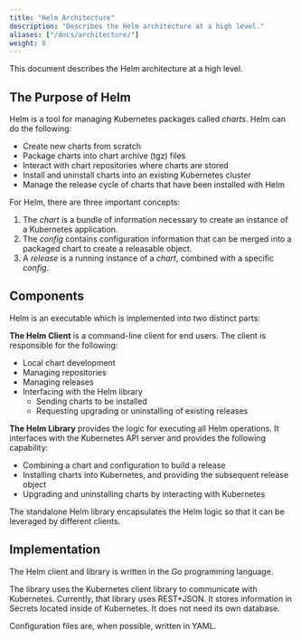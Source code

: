 ```yaml
---
title: "Helm Architecture"
description: "Describes the Helm architecture at a high level."
aliases: ["/docs/architecture/"]
weight: 8
---
```


This document describes the Helm architecture at a high level.

## The Purpose of Helm

Helm is a tool for managing Kubernetes packages called _charts_. Helm can do the following:

- Create new charts from scratch
- Package charts into chart archive (tgz) files
- Interact with chart repositories where charts are stored
- Install and uninstall charts into an existing Kubernetes cluster
- Manage the release cycle of charts that have been installed with Helm

For Helm, there are three important concepts:

1. The _chart_ is a bundle of information necessary to create an instance of a Kubernetes
   application.
2. The _config_ contains configuration information that can be merged into a packaged chart to
   create a releasable object.
3. A _release_ is a running instance of a _chart_, combined with a specific _config_.

## Components

Helm is an executable which is implemented into two distinct parts:

**The Helm Client** is a command-line client for end users. The client is responsible for the
following:

- Local chart development
- Managing repositories
- Managing releases
- Interfacing with the Helm library
  - Sending charts to be installed
  - Requesting upgrading or uninstalling of existing releases

**The Helm Library** provides the logic for executing all Helm operations. It interfaces with the
Kubernetes API server and provides the following capability:

- Combining a chart and configuration to build a release
- Installing charts into Kubernetes, and providing the subsequent release object
- Upgrading and uninstalling charts by interacting with Kubernetes

The standalone Helm library encapsulates the Helm logic so that it can be leveraged by different
clients.

## Implementation

The Helm client and library is written in the Go programming language.

The library uses the Kubernetes client library to communicate with Kubernetes. Currently, that
library uses REST+JSON. It stores information in Secrets located inside of Kubernetes. It does not
need its own database.

Configuration files are, when possible, written in YAML.
